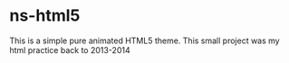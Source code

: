 # ns-html5
This is a simple pure animated HTML5 theme. This small project was my html practice back to 2013-2014
